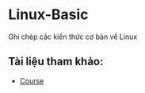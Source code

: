 # Linux-Basic
Ghi chép các kiến thức cơ bản về Linux

## Tài liệu tham khảo:
-  [Course](https://dangxuanduy.com/courses/khoa-hoc-linux-that-la-don-gian)
